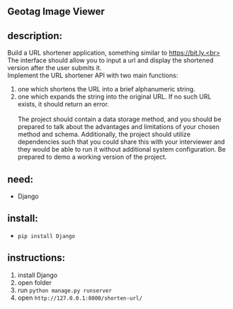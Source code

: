 ## Geotag Image Viewer

## description:
Build a URL shortener application, something similar to https://bit.ly.<br>
The interface should allow you to input a url and display the shortened version after the user submits it.<br>
Implement the URL shortener API with two main functions:
1. one which shortens the URL into a brief alphanumeric string.
2. one which expands the string into the original URL. If no such URL exists, it should return an error.<br><br>
The project should contain a data storage method, and you should be prepared to talk about the
advantages and limitations of your chosen method and schema. Additionally, the project should
utilize dependencies such that you could share this with your interviewer and they would be able
to run it without additional system configuration. Be prepared to demo a working version of the
project.

## need: 
- Django

## install:
- `pip install Django`
  
## instructions: 
1. install Django
2. open folder
3. run `python manage.py runserver`
4. open `http://127.0.0.1:8000/shorten-url/`

